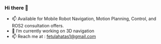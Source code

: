 ### Hi there 👋

<!--
**jediofgever/jediofgever** is a ✨ _special_ ✨ repository because its `README.md` (this file) appears on your GitHub profile.
 * 🌱 I’m currently learning to advance my practical deep learning skills
* 👯 I’m looking to collaborate on ROS based projects, hit me up if you find my profile interesting
-->
* 📫 Available for Mobile Robot Navigation, Motion Planning, Control, and ROS2 consultation offers.
* 🔭 I’m currently working on 3D navigation
* 📫 Reach me at : fetulahatas1@gmail.com

<!-- ![jediofgever's github stats](https://github-readme-stats.vercel.app/api?username=jediofgever&show_icons=true) 
[![Top Langs](https://github-readme-stats.vercel.app/api/top-langs/?username=jediofgever)](https://github.com/jediofgever/github-readme-stats)
![YouTube Channel Views](https://img.shields.io/youtube/channel/views/UCl14FP8QsFD78I82dapZPcA?style=social) -->

<!--![snake svg](https://github.com/jediofgever/jediofgever/blob/output/github-contribution-grid-snake.svg) -->
